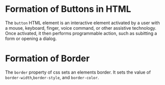 # Formation of Buttons in HTML
The <code>button</code> HTML element is an interactive element activated by a user with a mouse, keyboard, finger, voice command, or other assistive technology.
Once activated, it then performs programmable action, such as subitting a form or opening a dialog.


# Formation of Border
The <code>border</code> property of css sets an elements border. It sets the value of <code>border-width</code>,<code>border-style</code>, and <code>border-color</code>.

